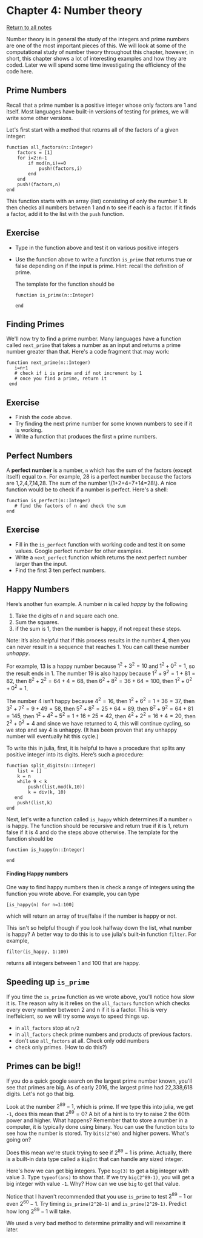 Chapter 4: Number theory
========

[Return to all notes](index.html)

Number theory is in general the study of the integers and prime numbers are one of the most important pieces of this.  We will look at some of the computational study of number theory throughout this chapter, however, in short, this chapter shows a lot of interesting examples and how they are coded.  Later we will spend some time investigating the efficiency of the code here.

Prime Numbers
-----

Recall that a prime number is a positive integer whose only factors are 1 and itself.  Most languages have built-in versions of testing for primes, we will write some other versions.

Let's first start with a method that returns all of the factors of a given integer:

```
function all_factors(n::Integer)
    factors = [1]
    for i=2:n-1
        if mod(n,i)==0
            push!(factors,i)
        end
    end
    push!(factors,n)
end
```

This function starts with an array (list) consisting of only the number 1.  It then checks all numbers between 1 and n to see if each is a factor.  If it finds a factor, add it to the list with the `push` function.  


Exercise
-----

* Type in the function above and test it on various positive integers

* Use the function above to write a function `is_prime` that returns true or false depending on if the input is prime.  Hint: recall the definition of prime.   

  The template for the function should be
  ```
  function is_prime(n::Integer)

  end
  ```



Finding Primes
--------

We'll now try to find a prime number.  Many languages have a function called `next_prime` that takes a number as an input and returns a prime number greater than that.  Here's a code fragment that may work:
```
function next_prime(n::Integer)
   i=n+1
   # check if i is prime and if not increment by 1
   # once you find a prime, return it
 end
```

Exercise
-----

* Finish the code above.
* Try finding the next prime number for some known numbers to see if it is working.
* Write a function that produces the first `n` prime numbers.


Perfect Numbers
-------

A **perfect number** is a number, `n` which has the sum of the factors (except itself) equal to `n`.  For example, 28 is a perfect number because the factors are 1,2,4,7,14,28.  The sum of the number \\(1+2+4+7+14=28\\).  A nice function would be to check if a number is perfect.  Here's a shell:

```
function is_perfect(n::Integer)
   # find the factors of n and check the sum
end
```

Exercise
----

* Fill in the `is_perfect` function with working code and test it on some values.  Google perfect number for other examples.
* Write a `next_perfect` function which returns the next perfect number larger than the input.
* Find the first 3 ten perfect numbers.


Happy Numbers
-----


Here&#8217;s another fun example.  A number $n$ is called *happy* by the following
1. Take the digits of $n$ and square each one.
2. Sum the squares.  
3. if the sum is 1, then the number is happy, if not repeat these steps.

Note: it&#8217;s also helpful that if this process results in the number 4, then you can never result in a sequence that reaches 1.  You can call these number *unhappy*.  

For example, 13 is a happy number because $1^2+3^2=10$ and $1^2+0^2=1$, so the result ends in 1. The number 19 is also happy because $1^2+9^2=1+81=82$, then $8^2+2^2=64+4=68$, then $6^2+8^2=36+64=100$, then $1^2+0^2+0^2=1$.  

The number $4$ isn&#8217;t happy because $4^2=16$, then $1^2+6^2=1+36=37$, then $3^2+7^2=9+49=58$, then $5^2+8^2=25+64=89$, then $8^2+9^2=64+81=145$, then $1^2+4^2+5^2=1+16+25=42$, then $4^2+2^2=16+4=20$, then $2^2+0^2=4$ and since we have returned to 4, this will continue cycling, so we stop and say 4 is unhappy.  (It has been proven that any unhappy number will eventually hit this cycle.)

To write this in julia, first, it is helpful to have a procedure that splits any positive integer into its digits.  Here&#8217;s such a procedure:

```
function split_digits(n::Integer)
    list = []
    k = n
    while 9 < k
        push!(list,mod(k,10))
        k = div(k, 10)
   end
    push!(list,k)
end
```

Next, let's write a function called `is_happy` which determines if a number `n` is happy.  The function should be recursive and return true if it is 1, return false if it is 4 and do the steps above otherwise.  The template for the function should be

```
function is_happy(n::Integer)

end
```

#### Finding Happy numbers

One way to find happy numbers then is check a range of integers using the function you wrote above.  For example, you can type
```
[is_happy(n) for n=1:100]
```

which will return an array of true/false if the number is happy or not.

This isn't so helpful though if you look halfway down the list, what number is happy?  A better way to do this is to use julia's built-in function `filter`.  For example,
```
filter(is_happy, 1:100)
```

returns all integers between 1 and 100 that are happy.  


Speeding up `is_prime`
------

If you time the `is_prime` function as we wrote above, you'll notice how slow it is.  The reason why is it relies on the `all_factors` function which checks every every number between 2 and n if it is a factor.  This is very ineffeicient, so we will try some ways to speed things up.

* in `all_factors` stop at `n/2`
* in `all_factors` check prime numbers and products of previous factors.  
* don't use `all_factors` at all.  Check only odd numbers
* check only primes.  (How to do this?)



Primes can be big!!
------

If you do a quick google search on the largest prime number known, you'll see that primes are big.  As of early 2016, the largest prime had 22,338,618 digits.  Let's not go that big.  

Look at the number $2^{89}-1$, which is prime.  If we type this into julia, we get `-1`, does this mean that $2^{89}=0$?  A bit of a hint is to try to raise 2 the 60th power and higher.  What happens?  Remember that to store a number in a computer, it is typically done using binary.  You can use the function `bits` to see how the number is stored.  Try `bits(2^60)` and higher powers.  What's going on?   

Does this mean we're stuck trying to see if $2^{89}-1$ is prime.  Actually, there is a built-in data type called a `BigInt` that can handle any sized integer.  

Here's how we can get big integers.  Type `big(3)` to get a big integer with value 3.  Type `typeof(ans)` to show that.  If we try `big(2^89-1)`, you will get a big integer with value `-1`.  Why?  How can we use `big` to get that value.

Notice that I haven't recommended that you use `is_prime` to test $2^{89}-1$ or even $2^{60}-1$.  Try timing `is_prime(2^28-1)` and `is_prime(2^29-1)`.  Predict how long $2^{89}-1$ will take.  

We used a very bad method to determine primality and will reexamine it later.
